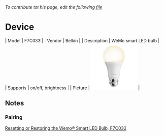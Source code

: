
*To contribute tot his page, edit the following
[file](https://github.com/Koenkk/zigbee2mqtt.io/blob/master/docgen/device_page_notes.js)*

# Device

| Model | F7C033  |
| Vendor  | Belkin  |
| Description | WeMo smart LED bulb |
| Supports | on/off, brightness |
| Picture | ![../images/devices/F7C033.jpg](../images/devices/F7C033.jpg) |

## Notes


### Pairing
[Resetting or Restoring the Wemo® Smart LED Bulb, F7C033](http://www.belkin.com/us/support-article?articleNum=116178)

